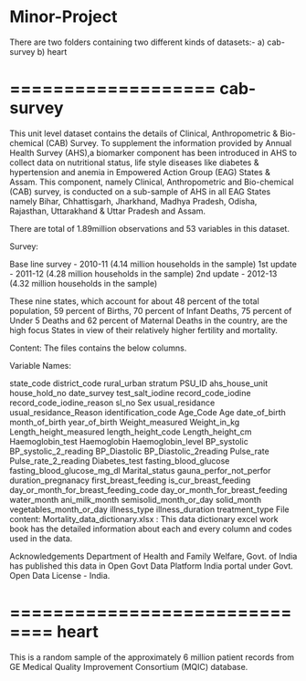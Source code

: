 # Minor-Project

There are two folders containing two different kinds of datasets:-
a) cab-survey             b) heart


===================
cab-survey
===================

This unit level dataset contains the details of Clinical, Anthropometric & Bio-chemical (CAB) Survey. To supplement the information provided by Annual Health Survey (AHS),a biomarker component has been introduced in AHS to collect data on nutritional status, life style diseases like diabetes & hypertension and anemia in Empowered Action Group (EAG) States & Assam. This component, namely Clinical, Anthropometric and Bio-chemical (CAB) survey, is conducted on a sub-sample of AHS in all EAG States namely Bihar, Chhattisgarh, Jharkhand, Madhya Pradesh, Odisha, Rajasthan, Uttarakhand & Uttar Pradesh and Assam.

There are total of 1.89million observations and 53 variables in this dataset.

Survey:

Base line survey - 2010-11 (4.14 million households in the sample) 1st update - 2011-12 (4.28 million households in the sample) 2nd update - 2012-13 (4.32 million households in the sample)

These nine states, which account for about 48 percent of the total population, 59 percent of Births, 70 percent of Infant Deaths, 75 percent of Under 5 Deaths and 62 percent of Maternal Deaths in the country, are the high focus States in view of their relatively higher fertility and mortality.

Content:
The files contains the below columns.

Variable Names:

state_code
district_code
rural_urban
stratum
PSU_ID
ahs_house_unit
house_hold_no
date_survey
test_salt_iodine
record_code_iodine
record_code_iodine_reason
sl_no
Sex
usual_residance
usual_residance_Reason
identification_code
Age_Code
Age
date_of_birth
month_of_birth
year_of_birth
Weight_measured
Weight_in_kg
Length_height_measured
length_height_code
Length_height_cm
Haemoglobin_test
Haemoglobin
Haemoglobin_level
BP_systolic
BP_systolic_2_reading
BP_Diastolic
BP_Diastolic_2reading
Pulse_rate
Pulse_rate_2_reading
Diabetes_test
fasting_blood_glucose
fasting_blood_glucose_mg_dl
Marital_status
gauna_perfor_not_perfor
duration_pregnanacy
first_breast_feeding
is_cur_breast_feeding
day_or_month_for_breast_feeding_code
day_or_month_for_breast_feeding
water_month
ani_milk_month
semisolid_month_or_day
solid_month
vegetables_month_or_day
illness_type
illness_duration
treatment_type
File content: Mortality_data_dictionary.xlsx : This data dictionary excel work book has the detailed information about each and every column and codes used in the data.

Acknowledgements
Department of Health and Family Welfare, Govt. of India has published this data in Open Govt Data Platform India portal under Govt. Open Data License - India.


==============================
heart
==============================

This is a random sample of the approximately 6 million patient records from GE Medical Quality Improvement Consortium (MQIC) database.
